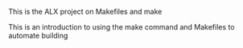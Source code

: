 This is the ALX project on Makefiles and make

This is an introduction to using the make command and Makefiles to automate building

